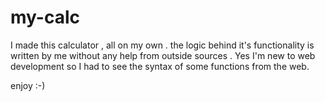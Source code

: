# my-calc
I made this calculator , all on my own . the logic behind it's functionality is written by me without any help from outside sources . Yes I'm new to web development so I had to see the syntax of some functions from the web.


enjoy :-)

